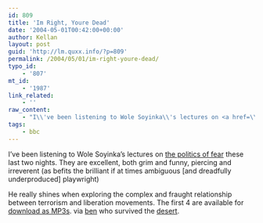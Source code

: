 ```yaml
---
id: 809
title: 'Im Right, Youre Dead'
date: '2004-05-01T00:42:00+00:00'
author: Kellan
layout: post
guid: 'http://lm.quxx.info/?p=809'
permalink: /2004/05/01/im-right-youre-dead/
typo_id:
    - '807'
mt_id:
    - '1987'
link_related:
    - ''
raw_content:
    - "I\\'ve been listening to Wole Soyinka\\'s lectures on <a href=\\\"http://www.bbc.co.uk/radio4/reith2004/\\\">the politics of fear</a> these last two nights.  They are excellent, both grim and funny, piercing and irreverent (as befits the brilliant if at times ambiguous [and dreadfully underproduced] playwright)  \r\n\r\nHe really shines when exploring the complex and fraught relationship between terrorism and liberation movements.  The first 4 are available for <a href=\\\"http://www.bbc.co.uk/radio4/reith2004/mp3.shtml\\\">download as MP3s</a>.  via <a href=\\\"http://www.benhammersley.com/\\\">ben</a> who survived the <a href=\\\"http://www.benhammersley.com/marathondessables.html\\\">desert</a>."
tags:
    - bbc
---
```


I’ve been listening to Wole Soyinka’s lectures on [the politics of fear](http://www.bbc.co.uk/radio4/reith2004/) these last two nights. They are excellent, both grim and funny, piercing and irreverent (as befits the brilliant if at times ambiguous [and dreadfully underproduced] playwright)

He really shines when exploring the complex and fraught relationship between terrorism and liberation movements. The first 4 are available for [download as MP3s](http://www.bbc.co.uk/radio4/reith2004/mp3.shtml). via [ben](http://www.benhammersley.com/) who survived the [desert](http://www.benhammersley.com/marathondessables.html).